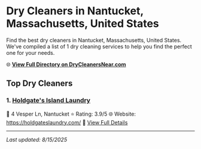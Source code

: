 # Dry Cleaners in Nantucket, Massachusetts, United States

Find the best dry cleaners in Nantucket, Massachusetts, United States. We've compiled a list of 1 dry cleaning services to help you find the perfect one for your needs.

🌐 **[View Full Directory on DryCleanersNear.com](https://drycleanersnear.com/city/US/Massachusetts/Nantucket)**

## Top Dry Cleaners

### 1. [Holdgate's Island Laundry](https://drycleanersnear.com/dryCleaner/688193f8a2f5b6ba0749a24e/holdgate-s-island-laundry)
📍 4 Vesper Ln, Nantucket
⭐ Rating: 3.9/5
🌐 Website: https://holdgateslaundry.com/
🔗 [View Full Details](https://drycleanersnear.com/dryCleaner/688193f8a2f5b6ba0749a24e/holdgate-s-island-laundry)


---

*Last updated: 8/15/2025*
